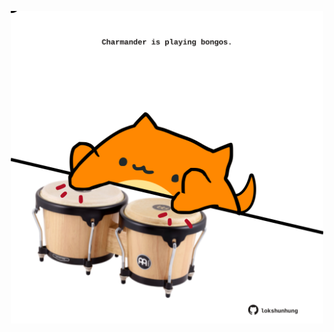 <!-- built at 10/05/2021, 13:13:38 UTC -->
<p align="center">
  <img width="500" height="500" src="./ReadmeImage.svg">
</p>
